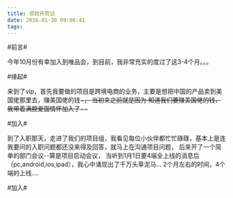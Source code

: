 ```yaml
---
title: 项目开荒记
date: 2016-01-30 09:08:41
tags:
---
```


#前言#

今年10月份有幸加入到唯品会，到目前，我非常充实的度过了这3-4个月。。。

#缘起#

来到了vip，首先我要做的项目是跨境电商的业务，主要是想把中国的产品卖到美国佬那里去，赚美国佬的钱~~~， 当初来之前就是因为
知道我们要赚美国佬的钱，我带着满腔爱国情怀加入了~~~~

#加入#

到了入职那天，走进了我们的项目组，我看见每位小伙伴都忙忙碌碌，基本上是连我要问的入职问题都还没来得及回答，就马上在沟通项目问题，
后来开了一个简单的部门会议--算是项目启动会议， 当听到1月1日要4端全上线的消息后（pc,android,ios,ipad），我心中涌现出了千万头草泥马...
2个月左右的时间，4个端的上线....


#加入#


